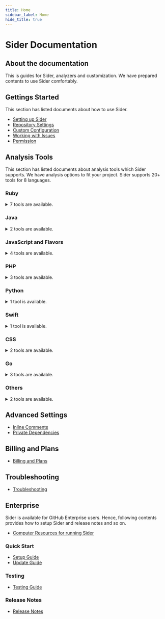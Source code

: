 ```yaml
---
title: Home
sidebar_label: Home
hide_title: true
---
```


# Sider Documentation

## About the documentation

This is guides for Sider, analyzers and customization.
We have prepared contents to use Sider comfortably.

## Gettings Started

This section has listed documents about how to use Sider.

* [Setting up Sider](./getting-started/setup.md)
* [Repository Settings](./getting-started/repository-settings.md)
* [Custom Configuration](./getting-started/custom-configuration.md)
* [Working with Issues](./getting-started/working-with-issues.md)
* [Permission](./getting-started/permissions.md)

## Analysis Tools

This section has listed documents about analysis tools which Sider supports. We have analysis options to fit your project. Sider supports 20+ tools for 8 languages.

### Ruby

<details>
  <summary>7 tools are available.</summary>
  * [RuboCop](./tools/ruby/rubocop.md)
  * [Reek](./tools/ruby/reek.md)
  * [Querly](./tools/ruby/querly.md)
  * [Rails Best Practices](./tools/ruby/rails-bestpractices.md)
  * [Brakeman](./tools/ruby/brakeman.md)
  * [HAML-Lint](./tools/ruby/haml-lint.md)
</details>

### Java

<details>
  <summary>2 tools are available.</summary>
  * [Checkstyle](./tools/java/checkstyle.md)
  * [PMD](./tools/java/pmd.md)
</details>

### JavaScript and Flavors

<details>
  <summary>4 tools are available.</summary>
  * [ESLint](./tools/javascript/eslint.md)
  * [JSHint](./tools/javascript/tslint.md)
  * [TSLint](./tools/javascript/jshint.md)
  * [CoffeeLint](./tools/javascript/coffeelint.md)
</details>

### PHP

<details>
  <summary>3 tools are available.</summary>
  * [Phinder](./tools/php/phinder.md)
  * [PHPMD](./tools/php/phpmd.md)
  * [PHP_CodeSniffer](./tools/php/codesniffer.md)
</details>

### Python

<details>
  <summary>1 tool is available.</summary>
  * [Flake8](./tools/python/flake8.md)
</details>

### Swift

<details>
  <summary>1 tool is available.</summary>
  * [SwiftLint](./tools/swift/swiftlint.md)
</details>

### CSS

<details>
  <summary>2 tools are available.</summary>
  * [stylelint](./tools/css/stylelint.md)
  * [SCSS-Lint](./tools/css/scss-lint.md)
</details>

### Go

<details>
  <summary>3 tools are available.</summary>
  * [go vet](./tools/go/govet.md)
  * [Golint](./tools/go/golint.md)
  * [Go Meta Linter](./tools/go/gometalinter.md)
</details>

### Others

<details>
  <summary>2 tools are available.</summary>
  * [Goodcheck](./tools/others/goodcheck.md)
  * [Misspell](./tools/others/misspell.md)
</details>

## Advanced Settings

* [Inline Comments](./advanced-settings/inline-comments.md)
* [Private Dependencies](./advanced-settings/private-dependencies.md)

## Billing and Plans

* [Billing and Plans](./billing-and-plans.md)

## Troubleshooting

* [Troubleshooting](./troubleshooting.md)

## Enterprise

Sider is available for GitHub Enterprise users. Hence, following contents provides how to setup Sider and release notes and so on.

* [Computer Resources for running Sider](./enterprise/resources.md)

### Quick Start

* [Setup Guide](./enterprise/quick-start/setup.md)
* [Update Guide](./enterprise/quick-start/update.md)

### Testing

* [Testing Guide](./enterprise/testing/guide.md)

### Release Notes

* [Release Notes](./enterprise/releases/changelog.md)
